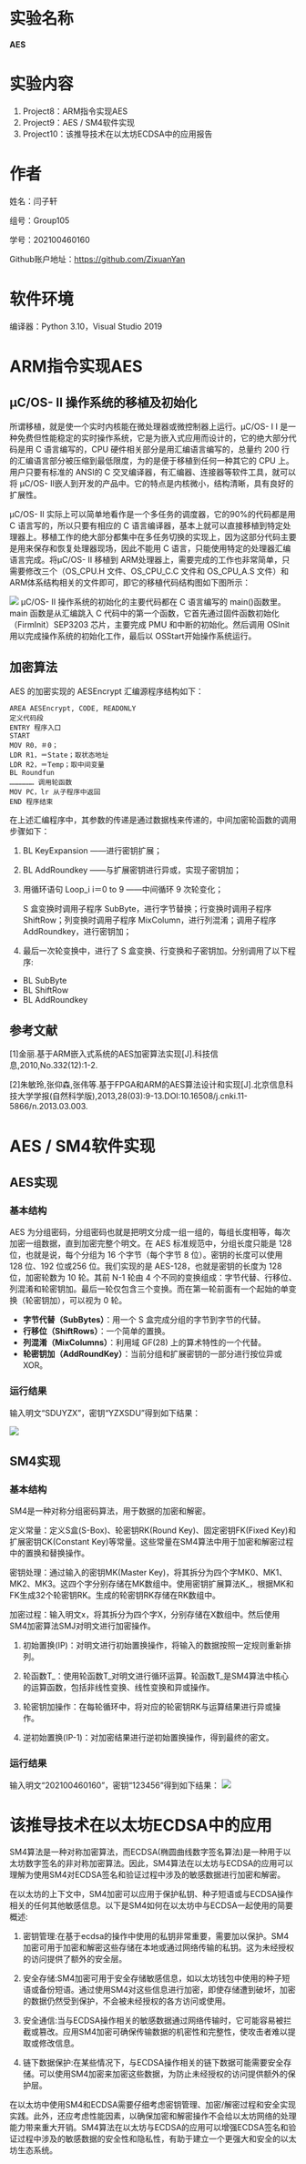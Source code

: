 # 实验名称

**AES**

# 实验内容
1. Project8：ARM指令实现AES
2. Project9：AES / SM4软件实现
3. Project10：该推导技术在以太坊ECDSA中的应用报告
# 作者

姓名：闫子轩

组号：Group105

学号：202100460160

Github账户地址：https://github.com/ZixuanYan

# 软件环境

编译器：Python 3.10，Visual Studio 2019

# ARM指令实现AES

## μC/OS- II 操作系统的移植及初始化

所谓移植，就是使一个实时内核能在微处理器或微控制器上运行。μC/OS- I I 是一种免费但性能稳定的实时操作系统，它是为嵌入式应用而设计的，它的绝大部分代码是用 C 语言编写的，CPU 硬件相关部分是用汇编语言编写的，总量约 200 行的汇编语言部分被压缩到最低限度，为的是便于移植到任何一种其它的 CPU 上。用户只要有标准的 ANSI的 C 交叉编译器，有汇编器、连接器等软件工具，就可以将 μC/OS- II嵌人到开发的产品中。它的特点是内核微小，结构清晰，具有良好的扩展性。

μC/OS- II 实际上可以简单地看作是一个多任务的调度器，它的90%的代码都是用 C 语言写的，所以只要有相应的 C 语言编译器，基本上就可以直接移植到特定处理器上。移植工作的绝大部分都集中在多任务切换的实现上，因为这部分代码主要是用来保存和恢复处理器现场，因此不能用 C 语言，只能使用特定的处理器汇编语言完成。将μC/OS- II 移植到 ARM处理器上，需要完成的工作也非常简单，只需要修改三个（OS_CPU.H 文件、OS_CPU_C.C 文件和 OS_CPU_A.S 文件）和ARM体系结构相关的文件即可，即它的移植代码结构图如下图所示：

![](https://zx777-1319535985.cos.ap-beijing.myqcloud.com/20230725133825.png)
μC/OS- II 操作系统的初始化的主要代码都在 C 语言编写的 main()函数里。main 函数是从汇编跳入 C 代码中的第一个函数，它首先通过固件函数初始化（FirmInit）SEP3203 芯片，主要完成 PMU 和中断的初始化。然后调用 OSInit 用以完成操作系统的初始化工作，最后以 OSStart开始操作系统运行。
## 加密算法
AES 的加密实现的 AESEncrypt 汇编源程序结构如下：

```
AREA AESEncrypt, CODE, READONLY
定义代码段
ENTRY 程序入口
START
MOV R0，＃0；
LDR R1，＝State；取状态地址
LDR R2，＝Temp；取中间变量
BL Roundfun
……………… 调用轮函数
MOV PC，lr 从子程序中返回
END 程序结束
```

在上述汇编程序中，其参数的传递是通过数据栈来传递的，中间加密轮函数的调用步骤如下：

1. BL KeyExpansion ——进行密钥扩展；
2. BL AddRoundkey ——与扩展密钥进行异或，实现子密钥加；
3. 用循环语句 Loop_i i＝0 to 9 ——中间循环 9 次轮变化；

	S 盒变换时调用子程序 SubByte，进行字节替换；行变换时调用子程序 ShiftRow；列变换时调用子程序 MixColumn，进行列混淆；调用子程序AddRoundkey，进行密钥加；
4. 最后一次轮变换中，进行了 S 盒变换、行变换和子密钥加。分别调用了以下程序:
- BL SubByte
- BL ShiftRow
- BL AddRoundkey

## 参考文献
[1]金丽.基于ARM嵌入式系统的AES加密算法实现[J].科技信息,2010,No.332(12):1-2.

[2]朱敏玲,张仰森,张伟等.基于FPGA和ARM的AES算法设计和实现[J].北京信息科技大学学报(自然科学版),2013,28(03):9-13.DOI:10.16508/j.cnki.11-5866/n.2013.03.003.


# AES / SM4软件实现

## AES实现
### 基本结构

AES 为分组密码，分组密码也就是把明文分成一组一组的，每组长度相等，每次加密一组数据，直到加密完整个明文。在 AES 标准规范中，分组长度只能是 128 位，也就是说，每个分组为 16 个字节（每个字节 8 位）。密钥的长度可以使用 128 位、192 位或256 位。我们实现的是 AES-128，也就是密钥的长度为 128 位，加密轮数为 10 轮。其前 N-1 轮由 4 个不同的变换组成：字节代替、行移位、列混淆和轮密钥加。最后一轮仅包含三个变换。而在第一轮前面有一个起始的单变换（轮密钥加），可以视为 0 轮。

- **字节代替（SubBytes）**：用一个 S 盒完成分组的字节到字节的代替。
- **行移位（ShiftRows）**：一个简单的置换。
- **列混淆（MixColumns）**：利用域 GF(28) 上的算术特性的一个代替。
- **轮密钥加（AddRoundKey）**：当前分组和扩展密钥的一部分进行按位异或 XOR。

### 运行结果

输入明文“SDUYZX”，密钥“YZXSDU”得到如下结果：

![](https://zx777-1319535985.cos.ap-beijing.myqcloud.com/20230725141908.png)
## SM4实现
### 基本结构
SM4是一种对称分组密码算法，用于数据的加密和解密。

定义常量：定义S盒(S-Box)、轮密钥RK(Round Key)、固定密钥FK(Fixed Key)和扩展密钥CK(Constant Key)等常量。这些常量在SM4算法中用于加密和解密过程中的置换和替换操作。

密钥处理：通过输入的密钥MK(Master Key)，将其拆分为四个字MK0、MK1、MK2、MK3。这四个字分别存储在MK数组中。使用密钥扩展算法K_，根据MK和FK生成32个轮密钥RK。生成的轮密钥RK存储在RK数组中。

加密过程：输入明文x，将其拆分为四个字X，分别存储在X数组中。然后使用SM4加密算法SMJ对明文进行加密操作。

1. 初始置换(IP)：对明文进行初始置换操作，将输入的数据按照一定规则重新排列。

2. 轮函数T_：使用轮函数T_对明文进行循环运算。轮函数T_是SM4算法中核心的运算函数，包括非线性变换、线性变换和异或操作。

3. 轮密钥加操作：在每轮循环中，将对应的轮密钥RK与运算结果进行异或操作。

4. 逆初始置换(IP-1)：对加密结果进行逆初始置换操作，得到最终的密文。

### 运行结果
输入明文“202100460160”，密钥“123456”得到如下结果：
![](https://zx777-1319535985.cos.ap-beijing.myqcloud.com/20230725144829.png)
# 该推导技术在以太坊ECDSA中的应用
SM4算法是一种对称加密算法，而ECDSA(椭圆曲线数字签名算法)是一种用于以太坊数字签名的非对称加密算法。因此，SM4算法在以太坊与ECDSA的应用可以理解为使用SM4对ECDSA签名和验证过程中涉及的敏感数据进行加密和解密。

在以太坊的上下文中，SM4加密可以应用于保护私钥、种子短语或与ECDSA操作相关的任何其他敏感信息。以下是SM4如何在以太坊中与ECDSA一起使用的简要概述:

1. 密钥管理:在基于ecdsa的操作中使用的私钥非常重要，需要加以保护。SM4加密可用于加密和解密这些存储在本地或通过网络传输的私钥。这为未经授权的访问提供了额外的安全层。

2. 安全存储:SM4加密可用于安全存储敏感信息，如以太坊钱包中使用的种子短语或备份短语。通过使用SM4对这些信息进行加密，即使存储遭到破坏，加密的数据仍然受到保护，不会被未经授权的各方访问或使用。

3. 安全通信:当与ECDSA操作相关的敏感数据通过网络传输时，它可能容易被拦截或篡改。应用SM4加密可确保传输数据的机密性和完整性，使攻击者难以提取或修改信息。

4. 链下数据保护:在某些情况下，与ECDSA操作相关的链下数据可能需要安全存储。可以使用SM4加密来加密这些数据，为防止未经授权的访问提供额外的保护层。

在以太坊中使用SM4和ECDSA需要仔细考虑密钥管理、加密/解密过程和安全实现实践。此外，还应考虑性能因素，以确保加密和解密操作不会给以太坊网络的处理能力带来重大开销。SM4算法在以太坊与ECDSA的应用可以增强ECDSA签名和验证过程中涉及的敏感数据的安全性和隐私性，有助于建立一个更强大和安全的以太坊生态系统。

